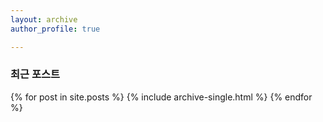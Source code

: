 ```yaml
---
layout: archive
author_profile: true

---
```


<h3 class="archive__subtitle">최근 포스트</h3>

{% for post in site.posts %}
  {% include archive-single.html %}
{% endfor %}

